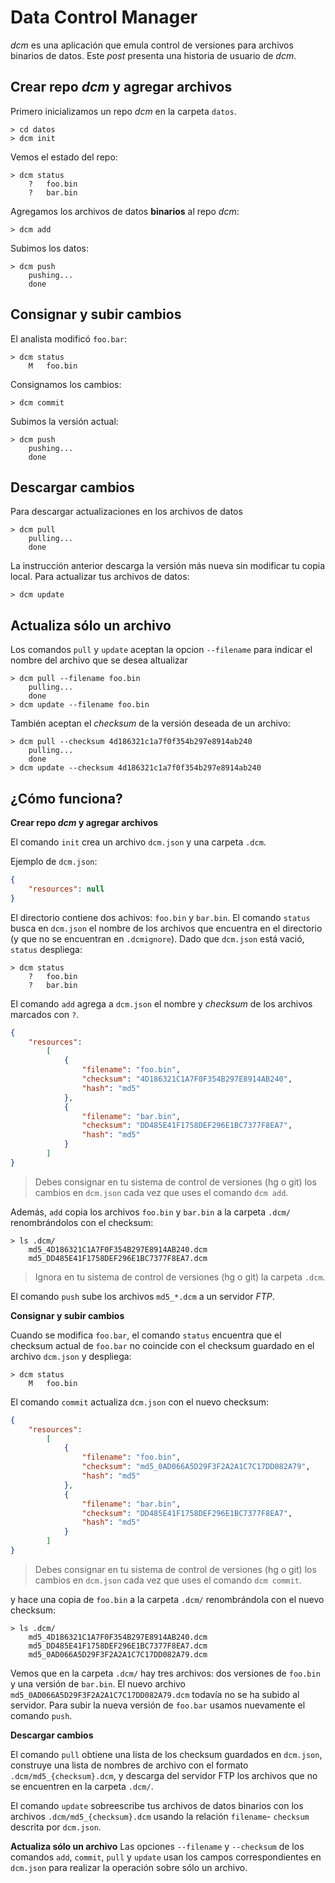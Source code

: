 # Data Control Manager

_dcm_ es una aplicación que emula control de versiones para archivos binarios de datos. Este _post_ presenta una historia de usuario de _dcm_.

## Crear repo _dcm_ y agregar archivos
Primero inicializamos un repo _dcm_ en la carpeta `datos`.

```
> cd datos
> dcm init
```

Vemos el estado del repo:

```
> dcm status
    ?   foo.bin
    ?   bar.bin
```

Agregamos los archivos de datos **binarios** al repo _dcm_:

```
> dcm add
```
Subimos los datos:
```
> dcm push
    pushing...
    done
```
## Consignar y subir cambios
El analista modificó `foo.bar`:
```
> dcm status
    M   foo.bin
```
Consignamos los cambios:
```
> dcm commit
```
Subimos la versión actual:
```
> dcm push
    pushing...
    done
```
## Descargar cambios
Para descargar actualizaciones en los archivos de datos
```
> dcm pull
    pulling...
    done
```
La instrucción anterior descarga la versión más nueva sin modificar tu copia local. Para actualizar tus archivos de datos:
```
> dcm update
```
## Actualiza sólo un archivo
Los comandos `pull` y `update` aceptan la opcion `--filename` para indicar el nombre del archivo que se desea altualizar
```
> dcm pull --filename foo.bin
    pulling...
    done
> dcm update --filename foo.bin
```
También aceptan el _checksum_ de la versión deseada de un archivo:
```
> dcm pull --checksum 4d186321c1a7f0f354b297e8914ab240
    pulling...
    done
> dcm update --checksum 4d186321c1a7f0f354b297e8914ab240
```

## ¿Cómo funciona?

**Crear repo _dcm_ y agregar archivos**

El comando `init` crea un archivo `dcm.json` y una carpeta `.dcm`.

Ejemplo de `dcm.json`:
``` json
{
    "resources": null
}
```
El directorio contiene dos achivos: `foo.bin` y `bar.bin`. El comando `status` busca en `dcm.json` el nombre de los archivos que encuentra en el directorio (y que no se encuentran en `.dcmignore`). Dado que `dcm.json` está vació, `status` despliega:
```
> dcm status
    ?   foo.bin
    ?   bar.bin
```
El comando `add` agrega a `dcm.json` el nombre y _checksum_ de los archivos marcados con `?`.
``` json
{
    "resources":
        [
            {
                "filename": "foo.bin",
                "checksum": "4D186321C1A7F0F354B297E8914AB240",
                "hash": "md5"
            },
            {
                "filename": "bar.bin",
                "checksum": "DD485E41F1758DEF296E1BC7377F8EA7",
                "hash": "md5"
            }
        ]
}
```


> Debes consignar en tu sistema de control de versiones (hg o git) los cambios en `dcm.json` cada vez que uses el comando `dcm add`.

Además, `add` copia los archivos `foo.bin` y `bar.bin` a la carpeta `.dcm/` renombrándolos con el checksum:

```
> ls .dcm/
    md5_4D186321C1A7F0F354B297E8914AB240.dcm
    md5_DD485E41F1758DEF296E1BC7377F8EA7.dcm
```

> Ignora en tu sistema de control de versiones (hg o git) la carpeta `.dcm`.

El comando `push` sube los archivos `md5_*.dcm` a un servidor _FTP_.

**Consignar y subir cambios**

Cuando se modifica `foo.bar`, el comando `status` encuentra que el checksum actual de `foo.bar` no coincide con el checksum guardado en el archivo `dcm.json` y despliega:
```
> dcm status
    M   foo.bin
```
El comando `commit` actualiza `dcm.json` con el nuevo checksum:
``` json
{
    "resources":
        [
            {
                "filename": "foo.bin",
                "checksum": "md5_0AD066A5D29F3F2A2A1C7C17DD082A79",
                "hash": "md5"
            },
            {
                "filename": "bar.bin",
                "checksum": "DD485E41F1758DEF296E1BC7377F8EA7",
                "hash": "md5"
            }
        ]
}
```

> Debes consignar en tu sistema de control de versiones (hg o git) los cambios en `dcm.json` cada vez que uses el comando `dcm commit`.

y hace una copia de `foo.bin` a la carpeta `.dcm/` renombrándola con el nuevo checksum:

```
> ls .dcm/
    md5_4D186321C1A7F0F354B297E8914AB240.dcm
    md5_DD485E41F1758DEF296E1BC7377F8EA7.dcm
    md5_0AD066A5D29F3F2A2A1C7C17DD082A79.dcm
```

Vemos que en la carpeta `.dcm/` hay tres archivos: dos versiones de `foo.bin` y una versión de `bar.bin`. El nuevo archivo `md5_0AD066A5D29F3F2A2A1C7C17DD082A79.dcm` todavía no se ha subido al servidor. Para subir la nueva versión de `foo.bar` usamos nuevamente el comando `push`.

**Descargar cambios**

El comando `pull` obtiene una lista de los checksum guardados en `dcm.json`, construye una lista de nombres de archivo con el formato `.dcm/md5_{checksum}.dcm`, y descarga del servidor FTP los archivos que no se encuentren en la carpeta `.dcm/`.

El comando `update` sobreescribe tus archivos de datos binarios con los archivos `.dcm/md5_{checksum}.dcm` usando la relación `filename`- `checksum` descrita por `dcm.json`.

**Actualiza sólo un archivo**
Las opciones `--filename` y `--checksum` de los comandos `add`, `commit`, `pull` y `update` usan los campos correspondientes en `dcm.json` para realizar la operación sobre sólo un archivo.
